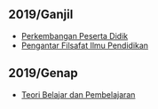 ## 2019/Ganjil
* [Perkembangan Peserta Didik](<Perkembangan Peserta Didik>)
* [Pengantar Filsafat Ilmu Pendidikan](<Pengantar Filsafat Ilmu Pendidikan>)
## 2019/Genap
* [Teori Belajar dan Pembelajaran](<Teori Belajar dan Pembelajaran>)